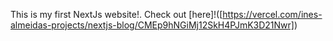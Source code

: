 This is my first NextJs website!. Check out [here]!([https://vercel.com/ines-almeidas-projects/nextjs-blog/CMEp9hNGiMj12SkH4PJmK3D21Nwr])

